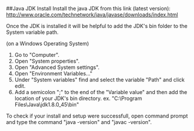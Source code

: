 ##Java JDK Install
Install the java JDK from this link (latest version):
http://www.oracle.com/technetwork/java/javase/downloads/index.html

Once the JDK is installed it will be helpful to add the JDK's bin folder to the System variable path.

(on a Windows Operating System)
  1. Go to "Computer".
  2. Open "System properties".
  3. Open "Advanced System settings".
  4. Open "Environment Variables..."
  5. Under "System variables" find and select the variable "Path" and click edit.
  6. Add a semicolon ";" to the end of the "Variable value" and then add the location of your JDK's bin directory. ex. "C:\Program Files\Java\jdk1.8.0_45\bin"

To check if your install and setup were successfull, open command prompt and type the command "java -version" and "javac -version".

